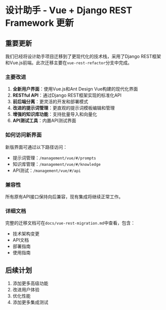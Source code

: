# 设计助手 - Vue + Django REST Framework 更新

## 重要更新

我们已经将设计助手项目迁移到了更现代化的技术栈，采用了Django REST框架和Vue.js前端。此次迁移主要在`vue-rest-refactor`分支中完成。

### 主要改进

1. **全新用户界面**：使用Vue.js和Ant Design Vue构建的现代化界面
2. **RESTful API**：通过Django REST框架实现的标准化API
3. **前后端分离**：更灵活的开发和部署模式
4. **改进的提示词管理**：更直观的提示词模板编辑和管理
5. **增强的知识库功能**：支持批量导入和向量化
6. **API测试工具**：内置API测试界面

### 如何访问新界面

新版界面可通过以下路径访问：

- 提示词管理：`/management/vue/#/prompts`
- 知识库管理：`/management/vue/#/knowledge`
- API测试：`/management/vue/#/api`

### 兼容性

所有原有API接口保持向后兼容，现有集成将继续正常工作。

### 详细文档

完整的迁移文档可在`docs/vue-rest-migration.md`中查看，包含：

- 技术架构变更
- API文档
- 部署指南
- 使用指南

## 后续计划

1. 添加更多高级功能
2. 改进用户体验
3. 优化性能
4. 添加更多集成测试 
